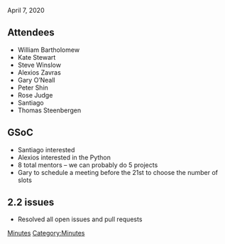April 7, 2020

## Attendees

  - William Bartholomew
  - Kate Stewart
  - Steve Winslow
  - Alexios Zavras
  - Gary O’Neall
  - Peter Shin
  - Rose Judge
  - Santiago
  - Thomas Steenbergen

## GSoC

  - Santiago interested
  - Alexios interested in the Python
  - 8 total mentors – we can probably do 5 projects
  - Gary to schedule a meeting before the 21st to choose the number of
    slots

## 2.2 issues

  - Resolved all open issues and pull requests

[Minutes](Category:Technical "wikilink")
[Category:Minutes](Category:Minutes "wikilink")
